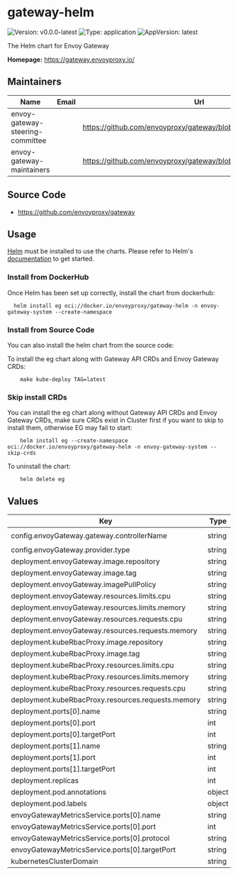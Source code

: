 # gateway-helm

![Version: v0.0.0-latest](https://img.shields.io/badge/Version-v0.0.0--latest-informational?style=flat-square) ![Type: application](https://img.shields.io/badge/Type-application-informational?style=flat-square) ![AppVersion: latest](https://img.shields.io/badge/AppVersion-latest-informational?style=flat-square)

The Helm chart for Envoy Gateway

**Homepage:** <https://gateway.envoyproxy.io/>

## Maintainers

| Name                             | Email | Url                                                             |
| -------------------------------- | ----- | --------------------------------------------------------------- |
| envoy-gateway-steering-committee |       | <https://github.com/envoyproxy/gateway/blob/main/GOVERNANCE.md> |
| envoy-gateway-maintainers        |       | <https://github.com/envoyproxy/gateway/blob/main/CODEOWNERS>    |

## Source Code

* <https://github.com/envoyproxy/gateway>

## Usage

[Helm](https://helm.sh) must be installed to use the charts.  Please refer to
Helm's [documentation](https://helm.sh/docs) to get started.

### Install from DockerHub

Once Helm has been set up correctly, install the chart from dockerhub:

``` shell
  helm install eg oci://docker.io/envoyproxy/gateway-helm -n envoy-gateway-system --create-namespace
```

### Install from Source Code

You can also install the helm chart from the source code:

To install the eg chart along with Gateway API CRDs and Envoy Gateway CRDs:

``` shell
    make kube-deploy TAG=latest
```

### Skip install CRDs

You can install the eg chart along without Gateway API CRDs and Envoy Gateway CRDs, make sure CRDs exist in Cluster first if you want to skip to install them, otherwise EG may fail to start:

``` shell
    helm install eg --create-namespace oci://docker.io/envoyproxy/gateway-helm -n envoy-gateway-system --skip-crds
```

To uninstall the chart:

``` shell
    helm delete eg
```

## Values

| Key                                                | Type   | Default                                           | Description |
|----------------------------------------------------| ------ |---------------------------------------------------| ----------- |
| config.envoyGateway.gateway.controllerName         | string | `"gateway.envoyproxy.io/gatewayclass-controller"` |             |
| config.envoyGateway.provider.type                  | string | `"Kubernetes"`                                    |             |
| deployment.envoyGateway.image.repository           | string | `"docker.io/envoyproxy/gateway-dev"`              |             |
| deployment.envoyGateway.image.tag                  | string | `"latest"`                                        |             |
| deployment.envoyGateway.imagePullPolicy            | string | `"Always"`                                        |             |
| deployment.envoyGateway.resources.limits.cpu       | string | `"500m"`                                          |             |
| deployment.envoyGateway.resources.limits.memory    | string | `"128Mi"`                                         |             |
| deployment.envoyGateway.resources.requests.cpu     | string | `"10m"`                                           |             |
| deployment.envoyGateway.resources.requests.memory  | string | `"64Mi"`                                          |             |
| deployment.kubeRbacProxy.image.repository          | string | `"gcr.io/kubebuilder/kube-rbac-proxy"`            |             |
| deployment.kubeRbacProxy.image.tag                 | string | `"v0.11.0"`                                       |             |
| deployment.kubeRbacProxy.resources.limits.cpu      | string | `"500m"`                                          |             |
| deployment.kubeRbacProxy.resources.limits.memory   | string | `"128Mi"`                                         |             |
| deployment.kubeRbacProxy.resources.requests.cpu    | string | `"5m"`                                            |             |
| deployment.kubeRbacProxy.resources.requests.memory | string | `"64Mi"`                                          |             |
| deployment.ports[0].name                           | string | `"grpc"`                                          |             |
| deployment.ports[0].port                           | int    | `18000`                                           |             |
| deployment.ports[0].targetPort                     | int    | `18000`                                           |             |
| deployment.ports[1].name                           | string | `"ratelimit"`                                     |             |
| deployment.ports[1].port                           | int    | `18001`                                           |             |
| deployment.ports[1].targetPort                     | int    | `18001`                                           |             |
| deployment.replicas                                | int    | `1`                                               |             |
| deployment.pod.annotations                         | object | `{}`                                              |             |
| deployment.pod.labels                              | object | `{}`                                              |             |
| envoyGatewayMetricsService.ports[0].name           | string | `"https"`                                         |             |
| envoyGatewayMetricsService.ports[0].port           | int    | `8443`                                            |             |
| envoyGatewayMetricsService.ports[0].protocol       | string | `"TCP"`                                           |             |
| envoyGatewayMetricsService.ports[0].targetPort     | string | `"https"`                                         |             |
| kubernetesClusterDomain                            | string | `"cluster.local"`                                 |             |
